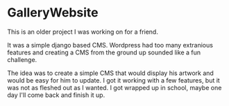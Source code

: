 # GalleryWebsite

This is an older project I was working on for a friend.

It was a simple django based CMS. Wordpress had too many extranious features and creating a CMS from the ground up sounded like a fun challenge.

The idea was to create a simple CMS that would display his artwork and would be easy for him to update. I got it working with a few features, but it was not as fleshed out as I wanted. I got wrapped up in school, maybe one day I'll come back and finish it up.

